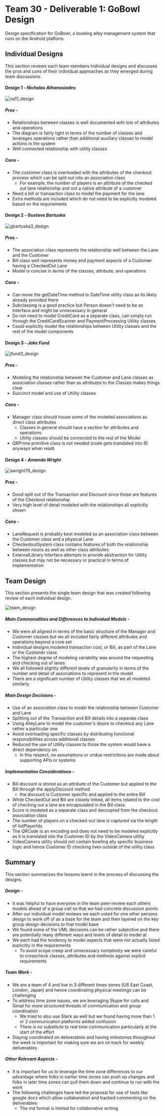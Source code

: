 # Team 30 - Deliverable 1: GoBowl Design
Design specification for GoBowl, a bowling alley management system that runs on the Android platform.

## Individual Designs
This section reviews each team members individual designs and discusses the pros and cons of their individual approaches as they emerged during team discussions.

#### Design 1 - *Nicholas Athanasiades*
![na11_design](embedded_figures/na11_design.png "na11_design")

##### *Pros -*
  * Relationships between classes is well documented with lots of attributes and operations
  * The diagram is fairly tight in terms of the number of classes and leverages operations rather than additional auxiliary classes to model actions in the system
  * Well connected relationship with utility classes

##### *Cons -*
  * The customer class is overloaded with the attributes of the checkout process which can be split out into an association class
    * For example, the number of players is an attribute of the checked out lane relationship and not a native attribute of a customer
  * Need a bill or transaction class to model the payment for the lane
  * Extra methods are included which do not need to be explicitly modeled based on the requirements


#### Design 2 - *Gustave Bartuska*
![gbartuska3_design](embedded_figures/gbartuska3_design.png "gbartuska3_design")

##### *Pros -*
  * The association class represents the relationship well between the Lane and the Customer
  * Bill class well represents money and payment aspects of a Customer having a CheckedOut Lane
  * Model is concise in terms of the classes, attribute, and operations

##### *Cons -*
  * Can move the getDateTime method to DateTime utility class as its likely already provided there
  * Subclassing is a good practice but Person doesn't need to be an Interface and might be unnecessary in general
  * Do not need to model CreditCard as a separate class, can simply run through the CreditCardScanner and PaymentProcessing Utility classes
  * Could explicitly model the relationships between Utility classes and the rest of the model components


#### Design 3 - *Jake Fund*
![jfund3_design](embedded_figures/jfund3_design.png "jfund3_design")

##### *Pros -*
  * Modeling the relationship between the Customer and Lane classes as association classes rather than as attributes to the Classes makes things clear
  * Succinct model and use of Utility classes

##### *Cons -*
  * Manager class should house some of the modeled associations as direct class attributes
    * Classes in general should have a section for attributes and operations
    * Utility classes should be connected to the rest of the Model
  * QRPrime primitive class is not needed (code gets translated into ID anyways when read)


#### Design 4 - *Amanda Wright*
![awright76_design](embedded_figures/awright76_design.png "awright76_design")

##### *Pros -*
  * Good split out of the Transaction and Discount since those are features of the Checkout relationship
  * Very high level of detail modeled with the relationships all explicitly shown

##### *Cons -*
  * LaneRequest is probably best modeled as an association class between the Customer class and a physical Lane
  * CheckedoutSystem class contains features of both the relationship between nouns as well as other class attributes
  * ExternalLibrary Interface attempts to provide abstraction for Utility classes but may not be necessary or practical in terms of implementation


## Team Design
This section presents the single team design that was created following review of each individual design.

![team_design](embedded_figures/team_design_v2.png "team_design")

##### *Main Commonalities and Differences to Individual Models -*
  * We were all aligned in terms of the basic structure of the Manager and Customer classes but we all included fairly different attributes and operations beyond a core set
  * Individual designs modeled transaction cost, or Bill, as part of the Lane or the Customer class
  * The highest degree of modeling variability was around the requesting and checking out of lanes
  * We all followed slightly different levels of granularity in terms of the number and detail of associations to represent in the model
  * There are a significant number of Utility classes that we all modeled similarly

##### *Main Design Decisions -*
  * Use of an association class to model the relationship between Customer and Lane
  * Splitting out of the Transaction and Bill details into a separate class
  * Using AlleyLane to model the customer's desire to checkout any Lane rather a particular one
  * Avoid overloading specific classes by distributing functional responsibilities across additional classes
  * Reduced the use of Utility classes to those the system would have a direct dependency on
    * In this respect, no assumptions or undue restrictions are made about supporting APIs or systems

##### *Implementation Considerations -*  
  * Bill discount is stored as an attribute of the Customer but applied to the Bill through the applyDiscount method
    * the discount is Customer specific and applied to the entire Bill
  * While CheckedOut and Bill are closely linked, all items related to the cost of checking out a lane are encapsulated in the Bill class
  * Score is modeled as a separate class and decoupled from the checkout association class
  * The number of players on a checked-out lane is captured via the length of listPlayerIds
  * The QRCode is an encoding and does not need to be modeled explicitly as it is translated into the Customer ID by the VideoCamera utility
  * VideoCamera utility should not contain bowling ally specific business logic and hence Customer ID checking lives outside of the utility class


## Summary
This section summarizes the lessons learnt in the process of discussing the designs.

##### *Design -*
  * It was helpful to have everyone in the team peer-review each others models ahead of a group call so that we had concrete discussion points
  * After our individual model reviews we each voted for one other persons design to work off of as a base for the team and then layered on the key group design decisions to that model base
  * We found some of the UML decisions can be rather subjective and there are potentially many different ways and levels of detail to model at
  * We each had the tendency to model aspects that were not actually listed explicitly in the requirements
    * To avoid scope creep and unnecessary complexity we were careful to crosscheck classes, attributes and methods against explicit requirements

##### *Team Work -*
  * We are a team of 4 and live in 3 different times zones (US East Coast, London, Japan) and hence coordinating physical meetings can be challenging
  * To address time zone issues, we are leveraging Skype for calls and Gmail for more structured threads of communication and group coordination
    * We tried to also use Slack as well but we found having more than 1 or 2 communication platforms added confusion
    * There is no substitute to real time communication particularly at the start of the effort
  * Staying coordinated on deliverables and having milestones throughout the week is important for making sure we are on track for weekly deliverables

##### *Other Relevant Aspects -*
  * It is important for us to leverage the time zone differences to our advantage where folks in earlier time zones can push up changes and folks in later time zones can pull them down and continue to run with the work
  * The following challenges have led the proposal for use of tools like google docs which allow collaboration and tracked commenting on the deliverables
    * The md format is limited for collaborative writing
